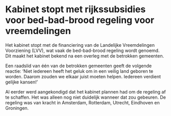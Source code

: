 # Kabinet stopt met rijkssubsidies voor bed-bad-brood regeling voor vreemdelingen

Het kabinet stopt met de financiering van de Landelijke Vreemdelingen Voorziening (LVV), wat vaak de bed-bad-brood regeling wordt genoemd. Dit maakt het kabinet bekend na een overleg met de betrokken gemeenten.

Een raadslid van één van de betrokken gemeenten geeft de volgende reactie: ‘Niet iedereen heeft het geluk om in een veilig land geboren te worden. Daarom zouden we elkaar juist moeten helpen. Iedereen verdient gelijke kansen!’

Al eerder werd aangekondigd dat het kabinet plannen had om de regeling af te schaffen. Het was alleen nog niet duidelijk wanneer dat zou gebeuren. De regeling was van kracht in Amsterdam, Rotterdam, Utrecht, Eindhoven en Groningen.
